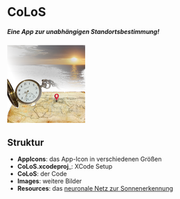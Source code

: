 # CoLoS

##### Eine App zur unabhängigen Standortsbestimmung!
![CoLoS-Icon](https://github.com/JugendForscht-CoLoS/CoLoS/blob/main/AppIcons/180.png "CoLoS")

## Struktur

* __AppIcons__: das App-Icon in verschiedenen Größen
* __CoLoS.xcodeproj___: XCode Setup
* __CoLoS__:  der Code
* __Images__: weitere Bilder
* __Resources__: das [neuronale Netz zur Sonnenerkennung](https://github.com/JugendForscht-CoLoS/SunDetection-NeuralNetwork)
